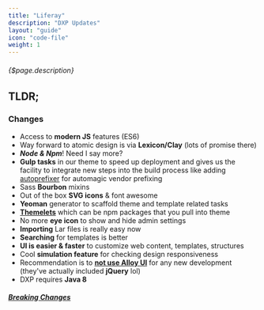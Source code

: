 ```yaml
---
title: "Liferay"
description: "DXP Updates"
layout: "guide"
icon: "code-file"
weight: 1
---
```


###### {$page.description}

<article id="1">

## TLDR;

### Changes

* Access to **modern JS** features (ES6)
* Way forward to atomic design is via **Lexicon/Clay** (lots of promise there)
* ***Node & Npm***! Need I say more?
* **Gulp tasks** in our theme to speed up deployment and gives us the facility to integrate new steps into the build process like adding [autoprefixer](https://autoprefixer.github.io/) for automagic vendor prefixing
* Sass **Bourbon** mixins
* Out of the box **SVG icons** & font awesome
* **Yeoman** generator to scaffold theme and template related tasks
* [**Themelets**](https://dev.liferay.com/develop/tutorials/-/knowledge_base/7-0/themelets) which can be npm packages that you pull into theme
* No more **eye icon** to show and hide admin settings
* **Importing** Lar files is really easy now
* **Searching** for templates is better
* **UI is easier & faster** to customize web content, templates, structures
* Cool **simulation feature** for checking design responsiveness
* Recommendation is to **[not use Alloy UI](http://alloyui.com/rosetta-stone/)** for any new development (they've actually included **jQuery** lol)
* DXP requires **Java 8**

##### [Breaking Changes](https://dev.liferay.com/develop/reference/-/knowledge_base/7-0/breaking-changes)

</article>
